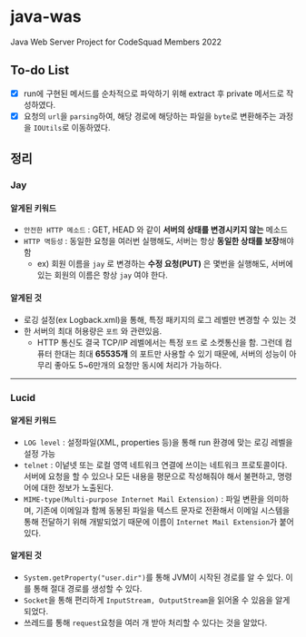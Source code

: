 # java-was
Java Web Server Project for CodeSquad Members 2022

## To-do List

- [x] run에 구현된 메서드를 순차적으로 파악하기 위해 extract 후 private 메서드로 작성하였다. 
- [x] 요청의 ``url``을 ``parsing``하여, 해당 경로에 해당하는 파일을 ``byte``로 변환해주는 과정을 ``IOUtils``로 이동하였다.

## 정리

### Jay

#### 알게된 키워드

- `안전한 HTTP 메소드` : GET, HEAD 와 같이 **서버의 상태를 변경시키지 않는** 메소드
- `HTTP 멱등성` : 동일한 요청을 여러번 실행해도, 서버는 항상 **동일한 상태를 보장**해야함
  - ex) 회원 이름을 `jay` 로 변경하는  **수정 요청(PUT)** 은 몇번을 실행해도, 서버에 있는 회원의 이름은 항상 `jay` 여야 한다.

#### 알게된 것

- 로깅 설정(ex Logback.xml)을 통해, 특정 패키지의 로그 레벨만 변경할 수 있는 것
- 한 서버의 최대 허용량은 `포트` 와 관련있음.
  -  HTTP 통신도 결국 TCP/IP 레벨에서는 특정 `포트` 로 소켓통신을 함.
     그런데 컴퓨터 한대는 최대 **65535개** 의 포트만 사용할 수 있기 때문에,
     서버의 성능이 아무리 좋아도 5~6만개의 요청만 동시에 처리가 가능하다.

---

### Lucid

#### 알게된 키워드
- ``LOG level`` : 설정파일(XML, properties 등)을 통해 run 환경에 맞는 로깅 레벨을 설정 가능
- ``telnet`` : 이넡넷 또는 로컬 영역 네트워크 연결에 쓰이는 네트워크 프로토콜이다. 서버에 요청을 할 수 있으나 모든 내용을 평문으로 작성해줘야 해서 불편하고, 명령어에 대한 정보가 노출된다.
- ``MIME-type(Multi-purpose Internet Mail Extension)`` : 파일 변환을 의미하며, 기존에 이메일과 함께 동봉된 파일을 텍스트 문자로 전환해서 이메일 시스템을 통해 전달하기 위해 개발되었기 때문에 이름이 ``Internet Mail Extension``가 붙어있다.

#### 알게된 것
- ``System.getProperty("user.dir")``를 통해 JVM이 시작된 경로를 알 수 있다. 이를 통해 절대 경로를 생성할 수 있다.
- ``Socket``을 통해 편리하게 ``InputStream, OutputStream``을 읽어올 수 있음을 알게 되었다.
- 쓰레드를 통해 ``request``요청을 여러 개 받아 처리할 수 있다는 것을 알았다.   

